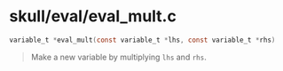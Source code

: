 # skull/eval/eval_mult.c

```c
variable_t *eval_mult(const variable_t *lhs, const variable_t *rhs)
```

> Make a new variable by multiplying `lhs` and `rhs`.

